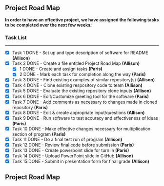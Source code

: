 <h2>Project Road Map</h2>

**In order to have an effective project, we have assigned the following tasks to be completed over the next few weeks:**

### Task List
___
- [X] Task 1 DONE - Set up and type description of software for README **(Allison)**
- [X] Task 2 DONE - Create a file entitled Project Road Map **(Allison)**
  - [X] 1 DONE - Create and assign tasks **(Paris)**
  - [X] 2 DONE - Mark each task for completion along the way **(Paris)**
- [X] Task 3 DONE - Find existing examples of similar repository(s) **(Allison)**
- [X] Task 4 DONE - Clone existing respository code to team **(Allison)**
- [X] Task 5 DONE - Evaluate the existing repository clone inputs **(Allison)**
- [X] Task 6 DONE - Edit/Customize greeting tool for the software **(Paris)**
- [X] Task 7 DONE - Add comments as necessary to changes made in cloned repository **(Paris)**
- [X] Task 8 DONE - Edit & create appropriate input/questions **(Allison)**
- [X] Task 9 DONE - Run software to test accuracy and effectiveness of ideas **(Paris)**
- [X] Task 10 DONE - Make effective changes necessary for multiplication section of program **(Paris)**
- [X] Task 11 DONE - Do a final test run of program **(Allison)**
- [X] Task 12 DONE - Review final code before submission **(Paris)**
- [X] Task 13 DONE - Create powerpoint slide for turn in **(Paris)**
- [X] Task 14 DONE - Upload PowerPoint slide in GitHub **(Allison)**
- [X] Task 15 DONE - Submit in presentation form for final grade **(Allison)**
<h2>Project Road Map</h2>

